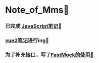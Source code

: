 # Note_of_Mms👻

### 已完成 [JavaScript笔记](https://github.com/nplus-cumt/Note_of_Mms/blob/main/JavaScript_mms.md)🎠

### [vue2笔记](https://github.com/nplus-cumt/Note_of_Mms/blob/main/Vue2_2_mms.md)进行ing🚐

### 为了补充接口，写了[FastMock的使用🍦](https://github.com/nplus-cumt/Note_of_Mms/blob/main/Use_of_FastMock_mms.md)
